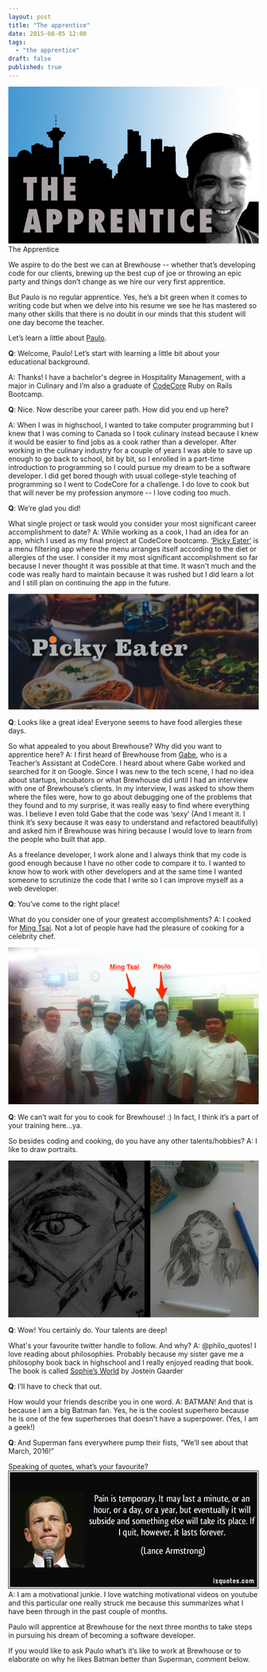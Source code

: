 ```yaml
---
layout: post
title: "The apprentice"
date: 2015-08-05 12:00
tags: 
  - "the apprentice"
draft: false
published: true
---
```

![the apprentice logo](../images/posts/2015/08/the_apprentice.jpg)
The Apprentice

We aspire to do the best we can at Brewhouse -- whether that’s developing code for our clients, brewing up the best cup of joe or throwing an epic party and things don’t change as we hire our very first apprentice. 

But Paulo is no regular apprentice. Yes, he’s a bit green when it comes to writing code but when we delve into his resume we see he has mastered so many other skills that there is no doubt in our minds that this student will one day become the teacher. 

Let’s learn a little about [Paulo](https://twitter.com/pauloancheta). 

**Q**: Welcome, Paulo! Let’s start with learning a little bit about your educational background. 

A: Thanks! I have a bachelor's degree in Hospitality Management, with a major in Culinary and I’m also a graduate of [CodeCore](http://codecore.ca/) Ruby on Rails Bootcamp.

**Q**: Nice. Now describe your career path. How did you end up here?

A: When I was in highschool, I wanted to take computer programming but I knew that I was coming to Canada so I took culinary instead because I knew it would be easier to find jobs as a cook rather than a developer. After working in the culinary industry for a couple of years I was able to save up enough to go back to school, bit by bit, so I enrolled in a part-time introduction to programming so I could pursue my dream to be a software developer. I did get bored though with usual college-style teaching of programming so I went to CodeCore for a challenge. I do love to cook but that will never be my profession anymore -- I love coding too much.


**Q**: We’re glad you did! 

What single project or task would you consider your most significant career accomplishment to date?
A: While working as a cook, I had an idea for an app, which I used as my final project at CodeCore bootcamp. [‘Picky Eater’](http://www.picky-eater.com/) is a menu filtering app where the menu arranges itself according to the diet or allergies of the user. I consider it my most significant accomplishment so far because I never thought it was possible at that time. It wasn't much and the code was really hard to maintain because it was rushed but I did learn a lot and I still plan on continuing the app in the future.

![picky eater](../images/posts/2015/08/picky-eater.png)

**Q**: Looks like a great idea! Everyone seems to have food allergies these days.

So what appealed to you about Brewhouse? Why did you want to apprentice here?
A: I first heard of Brewhouse from [Gabe](https://twitter.com/gabescholz), who is a Teacher’s Assistant at CodeCore. I heard about where Gabe worked and searched for it on Google. Since I was new to the tech scene, I had no idea about startups, incubators or what Brewhouse did until I had an interview with one of Brewhouse’s clients. In my interview, I was asked to show them where the files were, how to go about debugging one of the problems that they found and to my surprise, it was really easy to find where everything was. I believe I even told Gabe that the code was ‘sexy’ (And I meant it. I think it’s sexy because it was easy to understand and refactored beautifully) and asked him if Brewhouse was hiring because I would love to learn from the people who built that app.

As a freelance developer, I work alone and I always think that my code is good enough because I have no other code to compare it to. I wanted to know how to work with other developers and at the same time I wanted someone to scrutinize the code that I write so I can improve myself as a web developer.


**Q**: You’ve come to the right place! 

What do you consider one of your greatest accomplishments?
A: I cooked for [Ming Tsai](https://www.ming.com/about-ming/biography.htm). Not a lot of people have had the pleasure of cooking for a celebrity chef.

![chef ming tsai](../images/posts/2015/08/chef-ming-tsai.png) 

**Q**: We can’t wait for you to cook for Brewhouse! :) In fact, I think it’s a part of your training here...ya. 

 So besides coding and cooking, do you have any other talents/hobbies?
A: I like to draw portraits. 

![portraits](../images/posts/2015/08/portraits.jpg)


**Q**: Wow! You certainly do. Your talents are deep! 

What's your favourite twitter handle to follow. And why?
A: @philo_quotes! I love reading about philosophies. Probably because my sister gave me a philosophy book back in highschool and I really enjoyed reading that book. The book is called [Sophie’s World](http://www.amazon.com/Sophies-World-History-Philosophy-Classics/dp/0374530718) by Jostein Gaarder 

**Q**: I’ll have to check that out.

How would your friends describe you in one word. 
A: BATMAN! And that is because I am a big Batman fan. Yes, he is the coolest superhero because he is one of the few superheroes that doesn't have a superpower. (Yes, I am a geek!)

**Q**: And Superman fans everywhere pump their fists, “We’ll see about that March, 2016!”

Speaking of quotes, what’s your favourite?
![quote lance](../images/posts/2015/08/quote-lance.jpg)
A: I am a motivational junkie. I love watching motivational videos on youtube and this particular one really struck me because this summarizes what I have been through in the past couple of months.


Paulo will apprentice at Brewhouse for the next three months to take steps in pursuing his dream of becoming a software developer. 

If you would like to ask Paulo what’s it’s like to work at Brewhouse or to elaborate on why he likes Batman better than Superman, comment below. 
